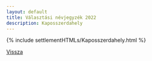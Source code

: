```yaml
---
layout: default
title: Választási névjegyzék 2022
description: Kaposszerdahely
---
```


{% include settlementHTMLs/Kaposszerdahely.html %}

[Vissza](../)